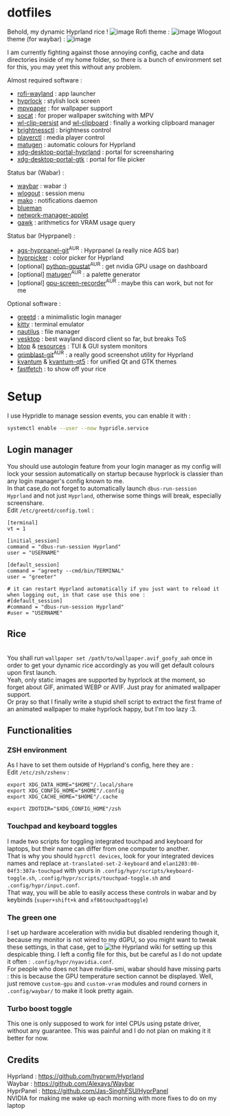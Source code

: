 # dotfiles
Behold, my dynamic Hyprland rice !
![image](https://github.com/user-attachments/assets/22b40d8c-1827-4035-a3eb-8cfecf222928)
Rofi theme :
![image](https://github.com/NyanMaths/dotfiles/assets/64662422/5194d642-b51a-47a6-8d6f-b13a3b7c1344)
Wlogout theme (for waybar) :
![image](https://github.com/NyanMaths/dotfiles/assets/64662422/aaa2aa21-5b5d-4d18-aa34-f16af59273e4)

I am currently fighting against those annoying config, cache and data directories inside of my home folder, so there is a bunch of environment set for this, you may yeet this without any problem.


Almost required software :
  - [rofi-wayland](https://github.com/lbonn/rofi) : app launcher
  - [hyprlock](https://github.com/hyprwm/hyprlock) : stylish lock screen
  - [mpvpaper](https://github.com/GhostNaN/mpvpaper) : for wallpaper support
  - [socat](http://www.dest-unreach.org/socat) : for proper wallpaper switching with MPV
  - [wl-clip-persist](https://github.com/Linus789/wl-clip-persist) and [wl-clipboard](https://github.com/bugaevc/wl-clipboard) : finally a working clipboard manager
  - [brightnessctl](https://github.com/Hummer12007/brightnessctl) : brightness control
  - [playerctl](https://github.com/altdesktop/playerctl) : media player control
  - [matugen](https://github.com/InioX/matugen) : automatic colours for Hyprland
  - [xdg-desktop-portal-hyprland](https://github.com/hyprwm/xdg-desktop-portal-hyprland) : portal for screensharing
  - [xdg-desktop-portal-gtk](https://github.com/flatpak/xdg-desktop-portal-gtk) : portal for file picker

Status bar (Wabar) :
  - [waybar](https://github.com/Alexays/Waybar) : wabar :)
  - [wlogout](https://github.com/ArtsyMacaw/wlogout) : session menu
  - [mako](https://github.com/emersion/mako) : notifications daemon
  - [blueman](https://github.com/blueman-project/blueman)
  - [network-manager-applet](https://gitlab.gnome.org/GNOME/network-manager-applet)
  - [gawk](https://git.savannah.gnu.org/cgit/gawk.git) : arithmetics for VRAM usage query

Status bar (Hyprpanel) :
  - [ags-hyprpanel-git](https://github.com/Jas-SinghFSU/HyprPanel)<sup>AUR</sup> : Hyprpanel (a really nice AGS bar)
  - [hyprpicker](https://github.com/hyprwm/hyprpicker) : color picker for Hyprland
  - [optional] [python-gpustat](https://github.com/wookayin/gpustat)<sup>AUR</sup> : get nvidia GPU usage on dashboard
  - [optional] [matugen](https://github.com/InioX/matugen)<sup>AUR</sup> : a palette generator
  - [optional] [gpu-screen-recorder](https://git.dec05eba.com/gpu-screen-recorder)<sup>AUR</sup> : maybe this can work, but not for me

Optional software :
  - [greetd](https://github.com/kennylevinsen/greetd) : a minimalistic login manager
  - [kitty](https://github.com/kovidgoyal/kitty) : terminal emulator
  - [nautilus](https://gitlab.gnome.org/GNOME/nautilus) : file manager
  - [vesktop](https://github.com/Vencord/Vesktop) : best wayland discord client so far, but breaks ToS
  - [btop](https://github.com/aristocratos/btop) & [resources](https://github.com/nokyan/resources) : TUI & GUI system monitors
  - [grimblast-git](https://github.com/hyprwm/contrib)<sup>AUR</sup> : a really good screenshot utility for Hyprland
  - [kvantum](https://github.com/tsujan/Kvantum) & [kvantum-qt5](https://github.com/tsujan/Kvantum) : for unified Qt and GTK themes
  - [fastfetch](https://github.com/fastfetch-cli/fastfetch) : to show off your rice


<h1>Setup</h1>

I use Hypridle to manage session events, you can enable it with :
```sh
systemctl enable --user --now hypridle.service
```

<h2>Login manager</h2>

You should use autologin feature from your login manager as my config will lock your session automatically on startup because hyprlock is classier than any login manager's config known to me.
<br>In that case,do not forget to automatically launch ```dbus-run-session Hyprland``` and not just ```Hyprland```, otherwise some things will break, especially screenshare.
<br>Edit ```/etc/greetd/config.toml``` :
```
[terminal]
vt = 1

[initial_session]
command = "dbus-run-session Hyprland"
user = "USERNAME"

[default_session]
command = "agreety --cmd/bin/TERMINAL"
user = "greeter"

# it can restart Hyprland automatically if you just want to reload it when logging out, in that case use this one :
#[default_session]
#command = "dbus-run-session Hyprland"
#user = "USERNAME"
```
<h2>Rice</h2>

<br>You shall run `wallpaper set /path/to/wallpaper.avif_goofy_aah` once in order to get your dynamic rice accordingly as you will get default colours upon first launch.
<br>Yeah, only static images are supported by hyprlock at the moment, so forget about GIF, animated WEBP or AVIF. Just pray for animated wallpaper support.
<br>Or pray so that I finally write a stupid shell script to extract the first frame of an animated wallpaper to make hyprlock happy, but I'm too lazy :3.

<h2>Functionalities</h2>

<h3>ZSH environment</h3>

As I have to set them outside of Hyprland's config, here they are :
<br>Edit ```/etc/zsh/zshenv``` :
```
export XDG_DATA_HOME="$HOME"/.local/share
export XDG_CONFIG_HOME="$HOME"/.config
export XDG_CACHE_HOME="$HOME"/.cache

export ZDOTDIR="$XDG_CONFIG_HOME"/zsh
```

<h3>Touchpad and keyboard toggles</h3>

I made two scripts for toggling integrated touchpad and keyboard for laptops, but their name can differ from one computer to another.
<br>That is why you should ```hyprctl devices```, look for your integrated devices names and replace ```at-translated-set-2-keyboard``` and ```elan1203:00-04f3:307a-touchpad``` with yours in ```.config/hypr/scripts/keyboard-toggle.sh```, ```.config/hypr/scripts/touchpad-toggle.sh``` and ```.config/hypr/input.conf```.
<br>That way, you will be able to easily access these controls in wabar and by keybinds (```super+shift+k``` and ```xf86touchpadtoggle```)

<h3>The green one</h3>

I set up hardware acceleration with nvidia but disabled rendering though it, because my monitor is not wired to my dGPU, so you might want to tweak these settings, in that case, get to ![the Hyprland wiki](https://wiki.hyprland.org/Nvidia) for setting up this despicable thing. I left a config file for this, but be careful as I do not update it often : ```.config/hypr/nyavidia.conf```.
<br>For people who does not have nvidia-smi, wabar should have missing parts : this is because the GPU temperature section cannot be displayed. Well, just remove ```custom-gpu``` and ```custom-vram``` modules and round corners in ```.config/waybar/``` to make it look pretty again.

<h3>Turbo boost toggle</h3>

This one is only supposed to work for intel CPUs using pstate driver, without any guarantee. This was painful and I do not plan on making it it better for now.


<h2> Credits </h2>

Hyprland : https://github.com/hyprwm/Hyprland
<br>Waybar : https://github.com/Alexays/Waybar
<br>HyprPanel : https://github.com/Jas-SinghFSU/HyprPanel
<br>NVIDIA for making me wake up each morning with more fixes to do on my laptop
